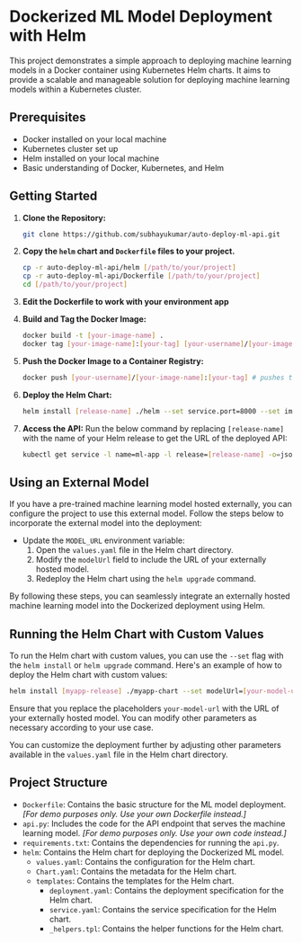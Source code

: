 # Dockerized ML Model Deployment with Helm

This project demonstrates a simple approach to deploying machine learning models in a Docker container using Kubernetes Helm charts. It aims to provide a scalable and manageable solution for deploying machine learning models within a Kubernetes cluster.

## Prerequisites

- Docker installed on your local machine
- Kubernetes cluster set up
- Helm installed on your local machine
- Basic understanding of Docker, Kubernetes, and Helm

## Getting Started

1. **Clone the Repository:**
   ```bash
   git clone https://github.com/subhayukumar/auto-deploy-ml-api.git
   ```

2. **Copy the `helm` chart and `Dockerfile` files to your project.**
   ```bash
   cp -r auto-deploy-ml-api/helm [/path/to/your/project]
   cp -r auto-deploy-ml-api/Dockerfile [/path/to/your/project]
   cd [/path/to/your/project]
   ```

3. **Edit the Dockerfile to work with your environment app**

4. **Build and Tag the Docker Image:**
   ```bash
   docker build -t [your-image-name] .
   docker tag [your-image-name]:[your-tag] [your-username]/[your-image-name]:[your-tag]
   ```

5. **Push the Docker Image to a Container Registry:**
   ```bash
   docker push [your-username]/[your-image-name]:[your-tag] # pushes the image to dockerhub
   ```

6. **Deploy the Helm Chart:**
   ```bash
   helm install [release-name] ./helm --set service.port=8000 --set image.repository=[your-username]/[your-image-name] --set image.tag=[your-tag]
   ```

7. **Access the API:**
   Run the below command by replacing `[release-name]` with the name of your Helm release to get the URL of the deployed API:
   ```bash
   kubectl get service -l name=ml-app -l release=[release-name] -o=jsonpath='http://{.items[0].status.loadBalancer.ingress[0].ip}:{.items[0].spec.ports[0].port}/ '
   ```

## Using an External Model

If you have a pre-trained machine learning model hosted externally, you can configure the project to use this external model. Follow the steps below to incorporate the external model into the deployment:

- Update the `MODEL_URL` environment variable:
   1. Open the `values.yaml` file in the Helm chart directory.
   2. Modify the `modelUrl` field to include the URL of your externally hosted model.
   3. Redeploy the Helm chart using the `helm upgrade` command.


By following these steps, you can seamlessly integrate an externally hosted machine learning model into the Dockerized deployment using Helm.

## Running the Helm Chart with Custom Values

To run the Helm chart with custom values, you can use the `--set` flag with the `helm install` or `helm upgrade` command. Here's an example of how to deploy the Helm chart with custom values:

```bash
helm install [myapp-release] ./myapp-chart --set modelUrl=[your-model-url]
```

Ensure that you replace the placeholders `your-model-url` with the URL of your externally hosted model. You can modify other parameters as necessary according to your use case.

You can customize the deployment further by adjusting other parameters available in the `values.yaml` file in the Helm chart directory.

## Project Structure

- `Dockerfile`: Contains the basic structure for the ML model deployment. _[For demo purposes only. Use your own Dockerfile instead.]_
- `api.py`: Includes the code for the API endpoint that serves the machine learning model. _[For demo purposes only. Use your own code instead.]_
- `requirements.txt`: Contains the dependencies for running the `api.py`.
- `helm`: Contains the Helm chart for deploying the Dockerized ML model.
    - `values.yaml`: Contains the configuration for the Helm chart.
    - `Chart.yaml`: Contains the metadata for the Helm chart.
    - `templates`: Contains the templates for the Helm chart.
        - `deployment.yaml`: Contains the deployment specification for the Helm chart.
        - `service.yaml`: Contains the service specification for the Helm chart.
        - `_helpers.tpl`: Contains the helper functions for the Helm chart.

